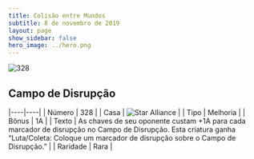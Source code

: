 ```yaml
---
title: Colisão entre Mundos
subtitle: 8 de novembro de 2019
layout: page
show_sidebar: false
hero_image: ../hero.png
---
```


![328](https://cdn.keyforgegame.com/media/card_front/pt/452_328_F68HP88G2WQC_pt.png)

## Campo de Disrupção

|----|----|
| Número | 328 |
| Casa | ![Star Alliance](https://archonarcana.com/images/thumb/7/7d/Star_Alliance.png/22px-Star_Alliance.png "Aliança Estelar") |
| Tipo | Melhoria |
| Bônus | 1A |
| Texto | As chaves de seu oponente custam +1A para cada marcador de disrupção no Campo de Disrupção. Esta criatura ganha “Luta/Coleta: Coloque um marcador de disrupção sobre o Campo de Disrupção.” |
| Raridade | Rara |
